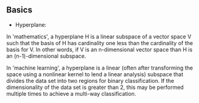 ## Basics

* Hyperplane: 

In 'mathematics', a hyperplane H is a linear subspace of a vector space V such that the basis of H has cardinality one less than the cardinality of the basis for V.  In other words, if V is an n-dimensional vector space than H is an (n-1)-dimensional subspace.  

In 'machine learning', a hyperplane is a linear (often after transforming the space using a nonlinear kernel to lend a linear analysis) subspace that divides the data set into two regions for binary classification.  If the dimensionality of the data set is greater than 2, this may be performed multiple times to achieve a multi-way classification.
